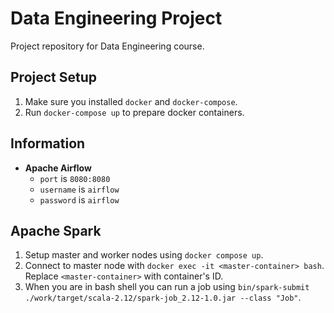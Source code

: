 # Data Engineering Project
Project repository for Data Engineering course.

## Project Setup
1. Make sure you installed `docker` and `docker-compose`.
2. Run `docker-compose up` to prepare docker containers.

## Information
- **Apache Airflow**
    - `port` is `8080:8080`
    - `username` is `airflow`
    - `password` is `airflow`

## Apache Spark
1. Setup master and worker nodes using `docker compose up`.
2. Connect to master node with `docker exec -it <master-container> bash`. Replace `<master-container>` with container's ID.
3. When you are in bash shell you can run a job using `bin/spark-submit ./work/target/scala-2.12/spark-job_2.12-1.0.jar --class "Job"`.